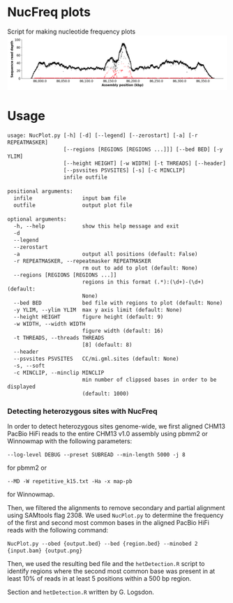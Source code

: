 # NucFreq plots
Script for making nucleotide frequency plots 
![clean](imgs/image.png)

# Usage 
```
usage: NucPlot.py [-h] [-d] [--legend] [--zerostart] [-a] [-r REPEATMASKER]
                  [--regions [REGIONS [REGIONS ...]]] [--bed BED] [-y YLIM]
                  [--height HEIGHT] [-w WIDTH] [-t THREADS] [--header]
                  [--psvsites PSVSITES] [-s] [-c MINCLIP]
                  infile outfile

positional arguments:
  infile                input bam file
  outfile               output plot file

optional arguments:
  -h, --help            show this help message and exit
  -d
  --legend
  --zerostart
  -a                    output all positions (default: False)
  -r REPEATMASKER, --repeatmasker REPEATMASKER
                        rm out to add to plot (default: None)
  --regions [REGIONS [REGIONS ...]]
                        regions in this format (.*):(\d+)-(\d+) (default:
                        None)
  --bed BED             bed file with regions to plot (default: None)
  -y YLIM, --ylim YLIM  max y axis limit (default: None)
  --height HEIGHT       figure height (default: 9)
  -w WIDTH, --width WIDTH
                        figure width (default: 16)
  -t THREADS, --threads THREADS
                        [8] (default: 8)
  --header
  --psvsites PSVSITES   CC/mi.gml.sites (default: None)
  -s, --soft
  -c MINCLIP, --minclip MINCLIP
                        min number of clippsed bases in order to be displayed
                        (default: 1000)
```
      

### Detecting heterozygous sites with NucFreq
In order to detect heterozygous sites genome-wide, we first aligned CHM13 PacBio
HiFi reads to the entire CHM13 v1.0 assembly using pbmm2 or Winnowmap with the 
following parameters: 
```
--log-level DEBUG --preset SUBREAD --min-length 5000 -j 8
```
for pbmm2 or 
```
--MD -W repetitive_k15.txt -Ha -x map-pb
```
for Winnowmap.

Then, we filtered the alignments to remove secondary and partial alignment using SAMtools
flag 2308. We used `NucPlot.py` to determine the frequency of the first and second most 
common bases in the aligned PacBio HiFi reads with the following command: 
```
NucPlot.py --obed {output.bed} --bed {region.bed} --minobed 2 {input.bam} {output.png}
```
Then, we used the resulting bed file and the `hetDetection.R` script
to identify regions where the second most common base 
was present in at least 10% of reads in at least 5 positions within a 500 bp region.

Section and `hetDetection.R` written by G. Logsdon. 





